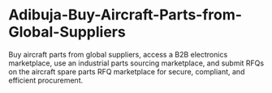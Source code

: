 # Adibuja-Buy-Aircraft-Parts-from-Global-Suppliers
Buy aircraft parts from global suppliers, access a B2B electronics marketplace, use an industrial parts sourcing marketplace, and submit RFQs on the aircraft spare parts RFQ marketplace for secure, compliant, and efficient procurement.
